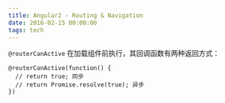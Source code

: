```yaml
---
title: Angular2 - Routing & Navigation
date: 2016-02-15 00:00:00
tags: tech
---
```


`@routerCanActive` 在加载组件前执行，其回调函数有两种返回方式：

    @routerCanActive(function() {
      // return true; 同步
      // return Promise.resolve(true); 异步
    })
